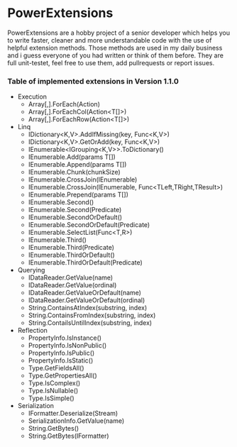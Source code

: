 # PowerExtensions

PowerExtensions are a hobby project of a senior developer which helps you to write faster, cleaner and more understandable code with the use of helpful extension methods. Those methods are used in my daily business and i guess everyone of you had written or think of them before. They are full unit-testet, feel free to use them, add pullrequests or report issues.

### Table of implemented extensions in Version 1.1.0
* Execution
	* Array[,].ForEach<T>(Action<T>)
	* Array[,].ForEachCol<T>(Action<T[]>)
	* Array[,].ForEachRow<T>(Action<T[]>)	
* Linq
	* IDictionary<K,V>.AddIfMissing(key, Func<K,V>)
	* IDictionary<K,V>.GetOrAdd(key, Func<K,V>)
	* IEnumerable<IGrouping<K,V>>.ToDictionary()
	* IEnumerable<T>.Add(params T[])
	* IEnumerable<T>.Append(params T[])
	* IEnumerable<T>.Chunk(chunkSize)
	* IEnumerable<TLeft>.CrossJoin(IEnumerable<TRight>)
	* IEnumerable<TLeft>.CrossJoin(IEnumerable<TRight>, Func<TLeft,TRight,TResult>)
	* IEnumerable<T>.Prepend(params T[])
	* IEnumerable<T>.Second()
	* IEnumerable<T>.Second(Predicate)
	* IEnumerable<T>.SecondOrDefault()
	* IEnumerable<T>.SecondOrDefault(Predicate)
	* IEnumerable<T>.SelectList(Func<T,R>)
	* IEnumerable<T>.Third()
	* IEnumerable<T>.Third(Predicate)
	* IEnumerable<T>.ThirdOrDefault()
	* IEnumerable<T>.ThirdOrDefault(Predicate)
* Querying
	* IDataReader.GetValue<T>(name)
	* IDataReader.GetValue<T>(ordinal)
	* IDataReader.GetValueOrDefault<T>(name)
	* IDataReader.GetValueOrDefault<T>(ordinal)
	* String.ContainsAtIndex(substring, index)
	* String.ContainsFromIndex(substring, index)
	* String.ContailsUntilIndex(substring, index)
* Reflection
	* PropertyInfo.IsInstance()
	* PropertyInfo.IsNonPublic()
	* PropertyInfo.IsPublic()
	* PropertyInfo.IsStatic()
	* Type.GetFieldsAll()
	* Type.GetPropertiesAll()
	* Type.IsComplex()
	* Type.IsNullable()
	* Type.IsSimple()
* Serialization
	* IFormatter.Deserialize<T>(Stream)
	* SerializationInfo.GetValue<T>(name)
	* String.GetBytes()
	* String.GetBytes(IFormatter)